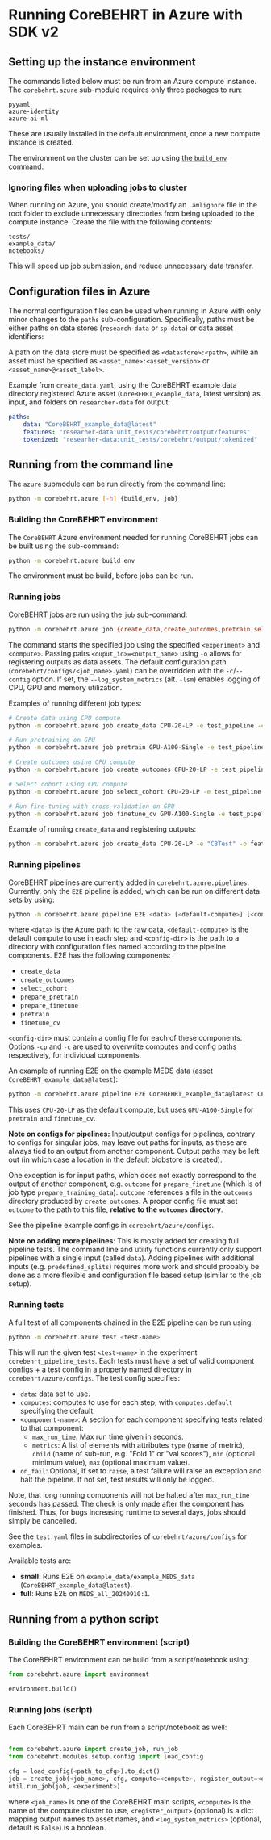 # Running CoreBEHRT in Azure with SDK v2

## Setting up the instance environment

The commands listed below must be run from an Azure compute instance. The `corebehrt.azure` sub-module requires only three packages to run:

```text
pyyaml
azure-identity
azure-ai-ml
```

These are usually installed in the default environment, once a new compute instance is created.

The environment on the cluster can be set up using [the `build_env` command](#building-the-corebehrt-environment).

### Ignoring files when uploading jobs to cluster

When running on Azure, you should create/modify an `.amlignore` file in the root folder to exclude unnecessary directories from being uploaded to the compute instance. Create the file with the following contents:

```text
tests/
example_data/
notebooks/
```

This will speed up job submission, and reduce unnecessary data transfer.

## Configuration files in Azure

The normal configuration files can be used when running in Azure with only minor changes to the `paths` sub-configuration. Specifically, paths must be either paths on data stores (`research-data` or `sp-data`) or data asset identifiers:

A path on the data store must be specified as `<datastore>:<path>`, while an asset must be specified as `<asset_name>:<asset_version>` or `<asset_name>@<asset_label>`.

Example from `create_data.yaml`, using the CoreBEHRT example data directory registered Azure asset (`CoreBEHRT_example_data`, latest version) as input, and folders on `researcher-data` for output:

```yaml
paths:
    data: "CoreBEHRT_example_data@latest"
    features: "researher-data:unit_tests/corebehrt/output/features"
    tokenized: "researher-data:unit_tests/corebehrt/output/tokenized"
```

## Running from the command line

The `azure` submodule can be run directly from the command line:

```bash
python -m corebehrt.azure [-h] {build_env, job}
```

### Building the CoreBEHRT environment

The `CoreBEHRT` Azure environment needed for running CoreBEHRT jobs can be built using the sub-command:

```bash
python -m corebehrt.azure build_env
```

The environment must be build, before jobs can be run.

### Running jobs

CoreBEHRT jobs are run using the `job` sub-command:

```bash
python -m corebehrt.azure job {create_data,create_outcomes,pretrain,select_cohort,finetune_cv} <compute> [-e <experiment>] [-o <output_id>=<output_name>] [-o ...] [-c <path_to_config>] [--log_system_metrics]
```

The command starts the specified job using the specified `<experiment>` and `<compute>`. Passing pairs `<ouput_id>=<output_name>` using `-o` allows for registering outputs as data assets. The default configuration path (`corebehrt/configs/<job_name>.yaml`) can be overridden with the `-c`/`--config` option. If set, the `--log_system_metrics` (alt. `-lsm`) enables logging of CPU, GPU and memory utilization.

Examples of running different job types:

```bash
# Create data using CPU compute
python -m corebehrt.azure job create_data CPU-20-LP -e test_pipeline -c azure_configs/create_data.yaml

# Run pretraining on GPU
python -m corebehrt.azure job pretrain GPU-A100-Single -e test_pipeline -c azure_configs/pretrain.yaml

# Create outcomes using CPU compute
python -m corebehrt.azure job create_outcomes CPU-20-LP -e test_pipeline -c azure_configs/outcome_mace.yaml

# Select cohort using CPU compute
python -m corebehrt.azure job select_cohort CPU-20-LP -e test_pipeline -c azure_configs/select_cohort.yaml

# Run fine-tuning with cross-validation on GPU
python -m corebehrt.azure job finetune_cv GPU-A100-Single -e test_pipeline -c azure_configs/finetune.yaml
```

Example of running `create_data` and registering outputs:

```bash
python -m corebehrt.azure job create_data CPU-20-LP -e "CBTest" -o features=CBFeatures -o tokenized=CBTokenized -c create_data_on_azure.yaml
```

### Running pipelines

CoreBEHRT pipelines are currently added in `corebehrt.azure.pipelines`. Currently, only the `E2E` pipeline is added, which can be run on different data sets by using:

```bash
python -m corebehrt.azure pipeline E2E <data> [<default-compute>] [<config-dir>] [-cp <component-name>=<compute>, +] [-c <component-name>=<config-path>] -e <experiment>
```

where `<data>` is the Azure path to the raw data, `<default-compute>` is the default compute to use in each step and `<config-dir>` is the path to a directory with configuration files named according to the pipeline components. E2E has the following components:

* `create_data`
* `create_outcomes`
* `select_cohort`
* `prepare_pretrain`
* `prepare_finetune`
* `pretrain`
* `finetune_cv`

`<config-dir>` must contain a config file for each of these components. Options `-cp` and `-c` are used to overwrite computes and config paths respectively, for individual components.

An example of running E2E on the example MEDS data (asset `CoreBEHRT_example_data@latest`):

```bash
python -m corebehrt.azure pipeline E2E CoreBEHRT_example_data@latest CPU-20-LP corebehrt/azure/configs/small -cp pretrain=GPU-A100-Single -cp finetune_cv=GPU-A100-Single -e ssl_test
```

This uses `CPU-20-LP` as the default compute, but uses `GPU-A100-Single` for `pretrain` and `finetune_cv`.

**Note on configs for pipelines:** Input/output configs for pipelines, contrary to configs for singular jobs, may leave out paths for inputs, as these are always tied to an output from another component. Output paths may be left out (in which case a location in the default blobstore is created).

One exception is for input paths, which does not exactly correspond to the output of another component, e.g. `outcome` for `prepare_finetune` (which is of job type `prepare_training_data`). `outcome` references a file in the `outcomes` directory produced by `create_outcomes`. A proper config file must set `outcome` to the path to this file, **relative to the `outcomes` directory**.

See the pipeline example configs in `corebehrt/azure/configs`.

**Note on adding more pipelines**: This is mostly added for creating full pipeline tests. The command line and utility functions currently only support pipelines with a single input (called `data`). Adding pipelines with additional inputs (e.g. `predefined_splits`) requires more work and should probably be done as a more flexible and configuration file based setup (similar to the job setup).

### Running tests

A full test of all components chained in the E2E pipeline can be run using:

```bash
python -m corebehrt.azure test <test-name>
```

This will run the given test `<test-name>` in the experiment `corebehrt_pipeline_tests`. Each tests must have a set of valid component configs + a test config in a properly named directory in `corebehrt/azure/configs`. The test config specifies:

* `data`: data set to use.
* `computes`: computes to use for each step, with `computes.default` specifying the default.
* `<component-name>`: A section for each component specifying tests related to that component:
  * `max_run_time`: Max run time given in seconds.
  * `metrics`: A list of elements with attributes `type` (name of metric), `child` (name of sub-run, e.g. "Fold 1" or "val scores"), `min` (optional minimum value), `max` (optional maximum value).
* `on_fail`: Optional, if set to `raise`, a test failure will raise an exception and halt the pipeline. If not set, test results will only be logged.

Note, that long running components will not be halted after `max_run_time` seconds has passed. The check is only made after the component has finished. Thus, for bugs increasing runtime to several days, jobs should simply be cancelled.

See the `test.yaml` files in subdirectories of `corebehrt/azure/configs` for examples.

Available tests are:

* **small**: Runs E2E on `example_data/example_MEDS_data` (`CoreBEHRT_example_data@latest`).
* **full**: Runs E2E on `MEDS_all_20240910:1`.

## Running from a python script

### Building the CoreBEHRT environment (script)

The CoreBEHRT environment can be build from a script/notebook using:

```python
from corebehrt.azure import environment

environment.build()
```

### Running jobs (script)

Each CoreBEHRT main can be run from a script/notebook as well:

```python

from corebehrt.azure import create_job, run_job
from corebehrt.modules.setup.config import load_config

cfg = load_config(<path_to_cfg>).to_dict()
job = create_job(<job_name>, cfg, compute=<compute>, register_output=<output_mapping>, log_system_metrics=<log_system_metrics>)
util.run_job(job, <experiment>)
```

where `<job_name>` is one of the CoreBEHRT main scripts, `<compute>` is the name of the compute cluster to use, `<register_output>` (optional) is a dict mapping output names to asset names, and `<log_system_metrics>` (optional, default is `False`) is a boolean.
